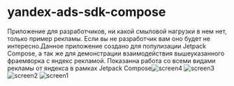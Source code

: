 # yandex-ads-sdk-compose
Приложение для разработчиков, ни какой смыловой нагрузки в нем нет, только пример рекламы. Если вы не разработчик вам оно будет не интересно.Данное приложение создано для популизации Jetpack Compose, а так же для демонстрации взаимодействия вышеуказанного фраемворка с яндекс рекламой. Показанна работа со всеми видами рекламы от яндекса в рамках Jetpack Compose![screen4](https://user-images.githubusercontent.com/60013249/211187701-b1d270e1-23a1-466a-97ea-69e2d5f5bf40.png)
![screen3](https://user-images.githubusercontent.com/60013249/211187704-2f9c7a24-11ba-4bfe-826d-ce21416be727.png)
![screen2](https://user-images.githubusercontent.com/60013249/211187705-5957d8ec-34a0-4822-9ba8-33139896abf7.png)
![screen1](https://user-images.githubusercontent.com/60013249/211187707-6be893c2-15d2-4413-91f1-d16dd4d0d1e5.png)
